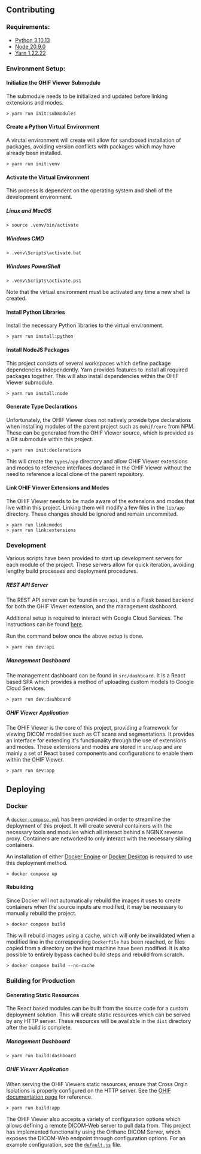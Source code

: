 ## Contributing

### Requirements:

- [Python 3.10.13](https://www.python.org/downloads/)
- [Node 20.9.0](https://nodejs.org/en/download/)
- [Yarn 1.22.22](https://classic.yarnpkg.com/en/docs/install/)

### Environment Setup:

#### Initialize the OHIF Viewer Submodule

The submodule needs to be initialized and updated before linking extensions and modes.

```
> yarn run init:submodules
```

#### Create a Python Virtual Environment

A virutal environment will create will allow for sandboxed installation of packages, avoiding
version conflicts with packages which may have already been installed.

```
> yarn run init:venv
```

#### Activate the Virtual Environment

This process is dependent on the operating system and shell of the development environment.

##### Linux and MacOS

```
> source .venv/bin/activate
```

##### Windows CMD

```
> .venv\Scripts\activate.bat
```

##### Windows PowerShell

```
> .venv\Scripts\activate.ps1
```

Note that the virtual environment must be activated any time a new shell is created.

#### Install Python Libraries

Install the necessary Python libraries to the virtual environment.

```
> yarn run install:python
```

#### Install NodeJS Packages

This project consists of several workspaces which define package dependencies independently. Yarn
provides features to install all required packages together. This will also install dependencies
within the OHIF Viewer submodule.

```
> yarn run install:node
```

#### Generate Type Declarations

Unfortunately, the OHIF Viewer does not natively provide type declarations when installing modules
of the parent project such as `@ohif/core` from NPM. These can be generated from the OHIF Viewer
source, which is provided as a Git submodule within this project.

```
> yarn run init:declarations
```

This will create the `types/app` directory and allow OHIF Viewer extensions and modes to reference
interfaces declared in the OHIF Viewer without the need to reference a local clone of the parent
repository.

#### Link OHIF Viewer Extensions and Modes

The OHIF Viewer needs to be made aware of the extensions and modes that live within this project.
Linking them will modify a few files in the `lib/app` directory. These changes should be ignored and
remain uncommited.

```
> yarn run link:modes
> yarn run link:extensions
```

### Development

Various scripts have been provided to start up development servers for each module of the project.
These servers allow for quick iteration, avoiding lengthy build processes and deployment procedures.

##### REST API Server

The REST API server can be found in `src/api`, and is a Flask based backend for both the OHIF Viewer
extension, and the management dashboard.

Additional setup is required to interact with Google Cloud Services. The instructions can be found [here](/src/api/README.md).

Run the command below once the above setup is done.

```
> yarn run dev:api
```

##### Management Dashboard

The management dashboard can be found in `src/dashboard`. It is a React based SPA which provides a
method of uploading custom models to Google Cloud Services.

```
> yarn run dev:dashboard
```

##### OHIF Viewer Application

The OHIF Viewer is the core of this project, providing a framework for viewing DICOM modalities such
as CT scans and segmentations. It provides an interface for extending it's functionality through the
use of extensions and modes. These extensions and modes are stored in `src/app` and are mainly a set
of React based components and configurations to enable them within the OHIF Viewer.

```
> yarn run dev:app
```

## Deploying

### Docker

A [`docker-compose.yml`](docker-compose.yml) has been provided in order to streamline the deployment
of this project. It will create several containers with the necessary tools and modules which all
interact behind a NGINX reverse proxy. Containers are networked to only interact with the necessary
sibling containers.

An installation of either [Docker Engine]("https://docs.docker.com/engine/install/") or
[Docker Desktop]("https://www.docker.com/products/docker-desktop/") is required to use this
deployment method.

```
> docker compose up
```

#### Rebuilding

Since Docker will not automatically rebuild the images it uses to create containers when the source
inputs are modified, it may be necessary to manually rebuild the project.

```
> docker compose build
```

This will rebuild images using a cache, which will only be invalidated when a modified line in the
corresponding `Dockerfile` has been reached, or files copied from a directory on the host machine
have been modified. It is also possible to entirely bypass cached build steps and rebuild from
scratch.

```
> docker compose build --no-cache
```

### Building for Production

#### Generating Static Resources

The React based modules can be built from the source code for a custom deployment solution. This
will create static resources which can be served by any HTTP server. These resources will be
available in the `dist` directory after the build is complete.

##### Management Dashboard

```
> yarn run build:dashboard
```

##### OHIF Viewer Application

When serving the OHIF Viewers static resources, ensure that Cross Orgin Isolations is properly
configured on the HTTP server. See the
[OHIF documentation page]("https://docs.ohif.org/deployment/cors/") for reference.

```
> yarn run build:app
```

The OHIF Viewer also accepts a variety of configuration options which allows defining a remote
DICOM-Web server to pull data from. This project has implemented functionality using the Orthanc
DICOM Server, which exposes the DICOM-Web endpoint through configuration options. For an example
configuration, see the [`default.js`](.docker/app/default.js) file.
